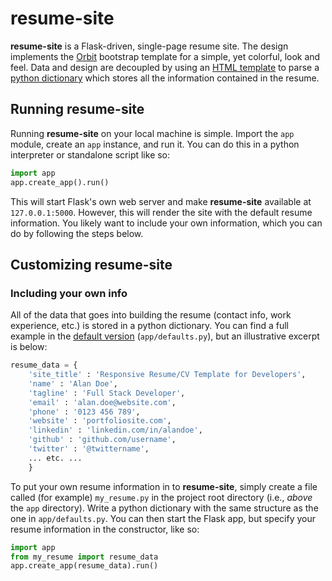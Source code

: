 # resume-site  
**resume-site** is a Flask-driven, single-page resume site.
The design implements the [Orbit](https://themes.3rdwavemedia.com/website-templates/orbit-free-resume-cv-template-for-developers/) bootstrap template for a simple, yet colorful, look and feel.
Data and design are decoupled by using an [HTML template](https://github.com/johnmarcampbell/resume-site/blob/master/app/templates/index.html) to parse a [python dictionary](https://github.com/johnmarcampbell/resume-site/blob/master/app/defaults.py) which stores all the information contained in the resume.

## Running resume-site
Running **resume-site** on your local machine is simple. Import the `app` module, create an `app` instance, and run it. You can do this in a python interpreter or standalone script like so:  


```python  
import app
app.create_app().run()  
```  

This will start Flask's own web server and make **resume-site** available at `127.0.0.1:5000`.
However, this will render the site with the default resume information.
You likely want to include your own information, which you can do by following the steps below.

## Customizing resume-site

### Including your own info
All of the data that goes into building the resume (contact info, work experience, etc.) is stored in a python dictionary.
You can find a full example in the [default version](https://github.com/johnmarcampbell/resume-site/blob/master/app/defaults.py) (`app/defaults.py`), but an illustrative excerpt is below:

```python
resume_data = {
    'site_title' : 'Responsive Resume/CV Template for Developers',
    'name' : 'Alan Doe',
    'tagline' : 'Full Stack Developer',
    'email' : 'alan.doe@website.com',
    'phone' : '0123 456 789',
    'website' : 'portfoliosite.com',
    'linkedin' : 'linkedin.com/in/alandoe',
    'github' : 'github.com/username',
    'twitter' : '@twittername',
    ... etc. ...
    }
```

To put your own resume information in to **resume-site**, simply create a file called (for example) `my_resume.py` in the project root directory (i.e., *above* the `app` directory).
Write a python dictionary with the same structure as the one in `app/defaults.py`.
You can then start the Flask app, but specify your resume information in the constructor, like so:

```python  
import app
from my_resume import resume_data
app.create_app(resume_data).run()  
```  
